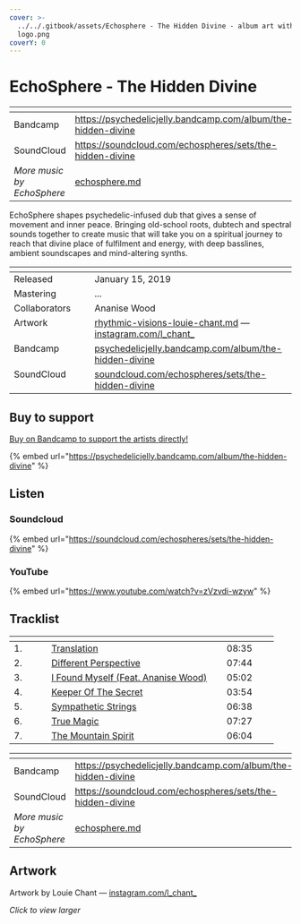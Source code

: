 ```yaml
---
cover: >-
  ../../.gitbook/assets/Echosphere - The Hidden Divine - album art with new
  logo.png
coverY: 0
---
```


# EchoSphere - The Hidden Divine

<table data-view="cards"><thead><tr><th></th><th data-hidden data-card-target data-type="content-ref"></th></tr></thead><tbody><tr><td>Bandcamp</td><td><a href="https://psychedelicjelly.bandcamp.com/album/the-hidden-divine">https://psychedelicjelly.bandcamp.com/album/the-hidden-divine</a></td></tr><tr><td>SoundCloud</td><td><a href="https://soundcloud.com/echospheres/sets/the-hidden-divine">https://soundcloud.com/echospheres/sets/the-hidden-divine</a></td></tr><tr><td><em>More music by EchoSphere</em></td><td><a href="../../artists/music/echosphere.md">echosphere.md</a></td></tr></tbody></table>

EchoSphere shapes psychedelic-infused dub that gives a sense of movement and inner peace. Bringing old-school roots, dubtech and spectral sounds together to create music that will take you on a spiritual journey to reach that divine place of fulfilment and energy, with deep basslines, ambient soundscapes and mind-altering synths.

<table data-header-hidden><thead><tr><th width="128" valign="top"></th><th></th></tr></thead><tbody><tr><td valign="top">Released</td><td>January 15, 2019</td></tr><tr><td valign="top">Mastering</td><td>...</td></tr><tr><td valign="top">Collaborators</td><td>Ananise Wood</td></tr><tr><td valign="top">Artwork</td><td><a data-mention href="../../artists/graphic/rhythmic-visions-louie-chant.md">rhythmic-visions-louie-chant.md</a> — <a href="https://www.instagram.com/l_chant_/">instagram.com/l_chant_</a> </td></tr><tr><td valign="top">Bandcamp</td><td><a href="https://psychedelicjelly.bandcamp.com/album/the-hidden-divine">psychedelicjelly.bandcamp.com/album/the-hidden-divine</a> </td></tr><tr><td valign="top">SoundCloud</td><td><a href="https://soundcloud.com/echospheres/sets/the-hidden-divine">soundcloud.com/echospheres/sets/the-hidden-divine</a> </td></tr></tbody></table>

## Buy to support

[Buy on Bandcamp to support the artists directly!](https://psychedelicjelly.bandcamp.com/album/the-hidden-divine)&#x20;

{% embed url="https://psychedelicjelly.bandcamp.com/album/the-hidden-divine" %}

## Listen

### Soundcloud

{% embed url="https://soundcloud.com/echospheres/sets/the-hidden-divine" %}

### YouTube

{% embed url="https://www.youtube.com/watch?v=zVzvdi-wzyw" %}

## Tracklist

<table data-header-hidden><thead><tr><th width="51"></th><th width="297"></th><th width="76"></th></tr></thead><tbody><tr><td>1.</td><td><a href="https://psychedelicjelly.bandcamp.com/track/translation">Translation</a> </td><td>08:35</td></tr><tr><td>2.</td><td><a href="https://psychedelicjelly.bandcamp.com/track/different-perspective">Different Perspective</a> </td><td>07:44</td></tr><tr><td>3.</td><td><a href="https://psychedelicjelly.bandcamp.com/track/i-found-myself-feat-ananise-wood">I Found Myself (Feat. Ananise Wood)</a> </td><td>05:02</td></tr><tr><td>4.</td><td><a href="https://psychedelicjelly.bandcamp.com/track/keeper-of-the-secret">Keeper Of The Secret</a> </td><td>03:54</td></tr><tr><td>5.</td><td><a href="https://psychedelicjelly.bandcamp.com/track/sympathetic-strings">Sympathetic Strings</a> </td><td>06:38</td></tr><tr><td>6.</td><td><a href="https://psychedelicjelly.bandcamp.com/track/true-magic">True Magic</a> </td><td>07:27</td></tr><tr><td>7.</td><td><a href="https://psychedelicjelly.bandcamp.com/track/the-mountain-spirit">The Mountain Spirit</a> </td><td>06:04</td></tr></tbody></table>

<table data-view="cards"><thead><tr><th></th><th data-hidden data-card-target data-type="content-ref"></th></tr></thead><tbody><tr><td>Bandcamp</td><td><a href="https://psychedelicjelly.bandcamp.com/album/the-hidden-divine">https://psychedelicjelly.bandcamp.com/album/the-hidden-divine</a></td></tr><tr><td>SoundCloud</td><td><a href="https://soundcloud.com/echospheres/sets/the-hidden-divine">https://soundcloud.com/echospheres/sets/the-hidden-divine</a></td></tr><tr><td><em>More music by EchoSphere</em></td><td><a href="../../artists/music/echosphere.md">echosphere.md</a></td></tr></tbody></table>

## Artwork

Artwork by Louie Chant — [instagram.com/l\_chant\_](https://www.instagram.com/l_chant_/)&#x20;

_Click to view larger_

<figure><img src="../../.gitbook/assets/Echosphere - The Hidden Divine - album art with new logo.png" alt=""><figcaption></figcaption></figure>
